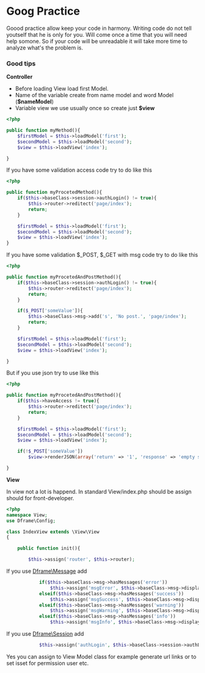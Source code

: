 # Goog Practice


Goood practice allow keep your code in harmony. Writing code do not tell youtself that he is only for you. Will come once a time that you will need help somone. So if your code will be unreadable it will take more time to analyze what's the problem is.

### Good tips
**Controller**

- Before loading View load first Model.
- Name of the variable create from name model and word Model (**$nameModel**)
- Variable view we use usually once so create just **$view**

```php
<?php

public function myMethod(){
    $firstModel = $this->loadModel('first');
    $secondModel = $this->loadModel('second');
    $view = $this->loadView('index');

}
```

If you have some validation access code try to do like this

```php
<?php

public function myProcetedMethod(){
    if($this->baseClass->session->authLogin() != true){
        $this->router->reditect('page/index');
        return;
    }

    $firstModel = $this->loadModel('first');
    $secondModel = $this->loadModel('second');
    $view = $this->loadView('index');
}
```


If you have some validation $_POST, $_GET with msg code try to do like this

```php
<?php

public function myProcetedAndPostMethod(){
    if($this->baseClass->session->authLogin() != true){
        $this->router->reditect('page/index');
        return;
    }

    if($_POST['someValue']){
        $this->baseClass->msg->add('s', 'No post.', 'page/index');
        return;
    }

    $firstModel = $this->loadModel('first');
    $secondModel = $this->loadModel('second');
    $view = $this->loadView('index');

}
```

But if you use json try to use like this
```php
<?php

public function myProcetedAndPostMethod(){
    if($this->haveAccess != true){
        $this->router->reditect('page/index');
        return;
    }

    $firstModel = $this->loadModel('first');
    $secondModel = $this->loadModel('second');
    $view = $this->loadView('index');

    if(!$_POST['someValue'])
        $view->renderJSON(array('return' => '1', 'response' => 'empty someVlue Post');

}
```


**View**

In view not a lot is happend. In standard View/index.php should be assign should for front-developer.

```php
<?php
namespace View;
use Dframe\Config;

class IndexView extends \View\View
{

	public function init(){

        $this->assign('router', $this->router);
```
If you use [Dframe\Message](../extensions/Messages.md) add
```php
            if($this->baseClass->msg->hasMessages('error'))
                $this->assign('msgError', $this->baseClass->msg->display('error'));
            elseif($this->baseClass->msg->hasMessages('success'))
                $this->assign('msgSuccess', $this->baseClass->msg->display('success'));
            elseif($this->baseClass->msg->hasMessages('warning'))
                $this->assign('msgWarning', $this->baseClass->msg->display('warning'));
            elseif($this->baseClass->msg->hasMessages('info'))
                $this->assign('msgInfo', $this->baseClass->msg->display('info'));
```
If you use [Dframe\Session](../extensions/Session.md) add
```php
            $this->assign('authLogin', $this->baseClass->session->authLogin());
```

Yes you can assign to View Model class for example generate url links or to set isset for permission user etc.
